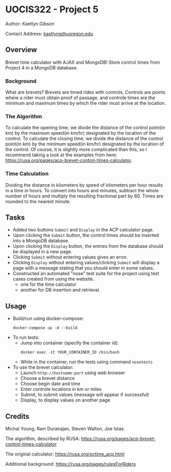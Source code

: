# UOCIS322 - Project 5 #
Author: Kaetlyn Gibson

Contact Address: kaetlyng@uoregon.edu

## Overview
Brevet time calculator with AJAX and MongoDB! Store control times from Project 4 in a MongoDB database.

### Background
What are brevets? Brevets are timed rides with controls. Controls are points where a rider must obtain proof of passage, and controle times are the minimum and maximum times by which the rider must arrive at the location.

### The Algorithm
To calculate the opening time, we divide the distance of the control point(in km) by the maximum speed(in km/hr) designated by the location of the control. To calculate the closing time, we divide the distance of the control point(in km) by the minimum speed(in km/hr) designated by the location of the control. Of course, it is slightly more complicated than this, so I recommend taking a look at the examples from here: https://rusa.org/pages/acp-brevet-control-times-calculator.

### Time Calculation
Dividing the distance in kilometers by speed of kilometers per hour results in a time
in hours. To convert into hours and minutes, subtract the whole number of hours and multiply the resulting fractional part by 60. Times are rounded to the nearest minute.

## Tasks
- Added two buttons `Submit` and `Display` in the ACP calculator page.
- Upon clicking the `Submit` button, the control times should be inserted into a MongoDB database.
- Upon clicking the `Display` button, the entries from the database should be displayed in a new page.
- Clicking `Submit` without entering values gives an error.
- Clicking `Display` without entering values/clicking `Submit` will display a page with a message stating that you should enter in some values.
- Constructed an automated "nose" test suite for the project using test cases created from using the website.
	- one for the time calculator
	- another for DB insertion and retrieval.

## Usage
- Build/run using docker-compose: 
  ```
  docker-compose up -d --build

  ```
- To run tests:
  - Jump into container (specify the container id):
    ```
    docker exec -it YOUR_CONTAINER_ID /bin/bash
    ```
  - While in the container, run the tests using command `nosetests`
- To use the brevet calculator:
  - Launch `http://hostname:port` using web browser
  - Choose a brevet distance
  - Choose begin date and time
  - Enter controle locations in km or miles
  - Submit, to submit values (message will appear if successful)
  - Display, to display values on another page

## Credits

Michal Young, Ram Durairajan, Steven Walton, Joe Istas.

The algorithm, described by RUSA: https://rusa.org/pages/acp-brevet-control-times-calculator

The original calculator: https://rusa.org/octime_acp.html

Additional background: https://rusa.org/pages/rulesForRiders
